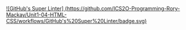 [![GitHub's Super Linter]
(https://github.com/ICS2O-Programming-Rory-Mackay/Unit1-04-HTML-CSS/workflows/GitHub's%20Super%20Linter/badge.svg)](https://github.com/ICS2O-Programming-Rory-Mackay/Unit1-04-HTML-CSS/actions)
